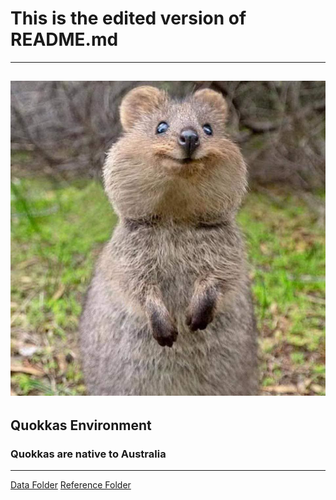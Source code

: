 # This is the edited version of README.md
---
![Quokka](images/Quokka.jpeg)
---
## Quokkas Environment
### Quokkas are native to Australia 
---
[Data Folder](/Users/sebastiancasasola/Desktop/Intro_to_FinTech/first_fintech_repository/fintech_new_repository/data)
[Reference Folder](/Users/sebastiancasasola/Desktop/Intro_to_FinTech/first_fintech_repository/fintech_new_repository/references)